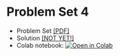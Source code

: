 # Problem Set 4

* Problem Set [[PDF]](https://github.com/pipeton8/6.439-stats-comp-applications/blob/main/Assignments/4%20-%20Networks/6.439%20%20-%20Problem%20Set%204.pdf)
* Solution [[NOT YET!]](https://github.com/pipeton8/6.439-stats-comp-applications/blob/main/Assignments/4%20-%20Networks/Problem%20Set%204%20(Solution)/Problem%20Set%204%20(Solution).pdf)
* Colab notebook: [![Open in Colab](https://colab.research.google.com/assets/colab-badge.svg)](https://colab.research.google.com/github/pipeton8/6.439-stats-comp-applications/blob/main/Assignments/4%20-%20Networks/6.439%20-%20Problem%20Set%204.ipynb)
